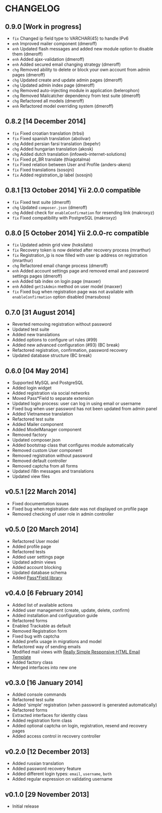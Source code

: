 # CHANGELOG

## 0.9.0 [Work in progress]

- `fix` Changed ip field type to VARCHAR(45) to handle IPv6
- `enh` Improved mailer component (dmeroff)
- `enh` Updated flash messages and added new module option to disable them (dmeroff)
- `enh` Added ajax-validation (dmeroff)
- `enh` Added secured email changing strategy (dmeroff)
- `chg` Removed ability to delete or block your own account from admin pages (dmeroff)
- `chg` Updated create and update admin pages (dmeroff)
- `chg` Updated admin index page (dmeroff)
- `chg` Removed auto-injecting module in application (belerophon)
- `chg` Removed Mailcatcher dependency from test suite (dmeroff)
- `chg` Refactored all models (dmeroff)
- `enh` Refactored model overriding system (dmeroff)

## 0.8.2 [14 December 2014]

- `fix` Fixed croatian translation (trbsi)
- `fix` Fixed spanish translation (abolivar)
- `chg` Added persian farsi translation (bepehr)
- `chg` Added hungarian translation (akosk)
- `chg` Added dutch translation (infoweb-internet-solutions)
- `fix` Fixed pt_BR translate (thiagotalma)
- `fix` Fixed relation between User and Profile (anders-akero)
- `fix` Fixed translations (sosojni)
- `fix` Added registration_ip label (sosojni)

## 0.8.1 [13 October 2014] Yii 2.0.0 compatible

- `fix` Fixed test suite (dmeroff)
- `chg` Updated `composer.json` (dmeroff)
- `chg` Added check for `enableConfirmation` for resending link (makroxyz)
- `fix` Fixed compatibility with PostgreSQL (makroxyz)

## 0.8.0 [5 October 2014] Yii 2.0.0-rc compatible

- `fix` Updated admin grid view (hoksilato)
- `fix` Recovery token is now deleted after recovery process (mrarthur)
- `fix` Registration_ip is now filled with user ip address on registration (mrarthur)
- `chg` Refactored email change process (dmeroff)
- `enh` Added account settings page and removed email and password settings pages (dmeroff)
- `enh` Added tab index on login page (maxxer)
- `enh` Added `getIsAdmin` method on user model (maxxer)
- `fix` Fixed bug when registration page was not available with `enableConfirmation` option disabled (marsuboss)

## 0.7.0 [31 August 2014]

- Reverted removing registration without password
- Updated test suite
- Added new translations
- Added options to configure url rules (#99)
- Added new advanced configuration (#93) (BC break)
- Refactored registration, confirmation, password recovery
- Updated database structure (BC break)

## 0.6.0 [04 May 2014]

- Supported MySQL and PostgreSQL
- Added login widget
- Added registration via social networks
- Moved Pass*Field to separate extension
- Updated login process: user can log in using email or username
- Fixed bug when user password has not been updated from admin panel
- Added Vietnamese translation
- Refactored test suite
- Added Mailer component
- Added ModelManager component
- Removed factory
- Updated composer.json
- Added bootstrap class that configures module automatically
- Removed custom User component
- Removed registration without password
- Removed default controller
- Removed captcha from all forms
- Updated i18n messages and translations
- Updated view files

## v0.5.1 [22 March 2014]

- Fixed documentation issues
- Fixed bug when registration date was not displayed on profile page
- Removed checking of user role in admin controller

## v0.5.0 [20 March 2014]

- Refactored User model
- Added profile page
- Refactored tests
- Added user settings page
- Updated admin views
- Added account blocking
- Updated database schema
- Added [Pass*Field library](http://antelle.github.io/passfield/index.html)

## v0.4.0 [6 February 2014]

- Added list of available actions
- Added user management (create, update, delete, confirm)
- Added installation and configuration guide
- Refactored forms
- Enabled Trackable as default
- Removed Registration form
- Fixed bug with captcha
- Added prefix usage in migrations and model
- Refactored way of sending emails
- Modified mail views with [Really Simple Responsive HTML Email Template](https://github.com/leemunroe/html-email-template)
- Added factory class
- Merged interfaces into new one

## v0.3.0 [16 January 2014]

- Added console commands
- Refactored test suite
- Added 'simple' registration (when password is generated automatically)
- Refactored forms
- Extracted interfaces for identity class
- Added registration form class
- Added optional captcha on login, registration, resend and recovery pages
- Added access control in recovery controller

## v0.2.0 [12 December 2013]

- Added russian translation
- Added password recovery feature
- Added different login types: `email`, `username`, `both`
- Added regular expression on validating username

## v0.1.0 [29 November 2013]

- Initial release